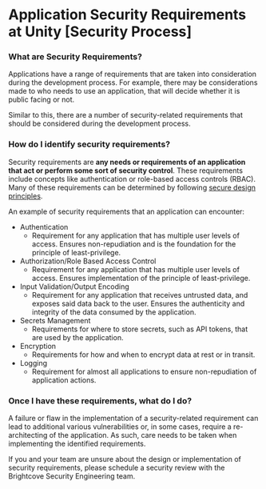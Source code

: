 # Application Security Requirements at Unity [Security Process]

### What are Security Requirements?

Applications have a range of requirements that are taken into consideration during the development process. For example, 
there may be considerations made to who needs to use an application, that will decide whether it is public facing or not. 

Similar to this, there are a number of security-related requirements that should be considered during the development process.
### How do I identify security requirements?

Security requirements are **any needs or requirements of an application that act or perform some sort of security control**. 
These requirements include concepts like authentication or role-based access controls (RBAC). Many of these requirements 
can be determined by following [secure design principles](../Coding%20Practice/Secure-Design-Principles.md).

An example of security requirements that an application can encounter:

- Authentication
  - Requirement for any application that has multiple user levels of access. Ensures non-repudiation and is the foundation for the principle of least-privilege.
- Authorization/Role Based Access Control
  - Requirement for any application that has multiple user levels of access. Ensures implementation of the principle of least-privilege.
- Input Validation/Output Encoding
  - Requirement for any application that receives untrusted data, and exposes said data back to the user. Ensures the authenticity and integrity of the data consumed by the application.
- Secrets Management
  - Requirements for where to store secrets, such as API tokens, that are used by the application.
- Encryption
  - Requirements for how and when to encrypt data at rest or in transit.
- Logging
  - Requirement for almost all applications to ensure non-repudiation of application actions.
### Once I have these requirements, what do I do?

A failure or flaw in the implementation of a security-related requirement can lead to additional various vulnerabilities 
or, in some cases, require a re-architecting of the application. As such, care needs to be taken when implementing the identified 
requirements. 

If you and your team are unsure about the design or implementation of security requirements, please schedule a security review 
with the Brightcove Security Engineering team.
